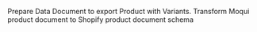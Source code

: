 Prepare Data Document to export Product with Variants. 
Transform Moqui product document to Shopify product document schema
 